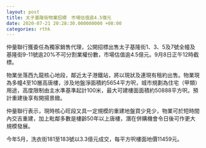 ```yaml
---
layout: post
title: 太子基隆街物業招標　市場估值逾4.5億元
date: 2020-07-21 20:28:30.000000000 +08:00
categories: rthk
---
```


仲量聯行獲委任為獨家銷售代理，公開招標出售太子基隆街1、3、5及7號全幢及基隆街9-11號逾20%不可分割業權份數，市場估值逾4.5億元。9月8日正午12時截標。

物業坐落西九龍核心地段，鄰近太子港鐵站，將以現狀及連現有租約出售。物業現為多幢4至10層高唐樓，涉及地盤淨面積約5654平方呎，城市規劃為住宅（甲類）用途，高度限制由主水準基準起計100米，最大可建樓面面積約50888平方呎。預計重建後享有開揚景緻。

仲量聯行表示，現時核心旺段又具一定規模的重建地盤買少見少，物業可於短時間內交吉重建，加上毗鄰多數是樓齡50年以上唐樓，潛在併購機會令日後可作更大規模發展。

今年5月，洗衣街181至183號以3.3億元成交，每平方呎樓面地價11459元。
